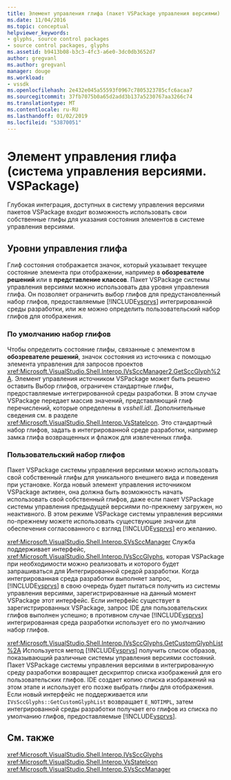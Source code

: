 ```yaml
---
title: Элемент управления глифа (пакет VSPackage управления версиями) | Документация Майкрософт
ms.date: 11/04/2016
ms.topic: conceptual
helpviewer_keywords:
- glyphs, source control packages
- source control packages, glyphs
ms.assetid: b9413b08-b3c3-4fc3-a6e0-3dc0db3652d7
author: gregvanl
ms.author: gregvanl
manager: douge
ms.workload:
- vssdk
ms.openlocfilehash: 2e432e045a55593f0967c7805323785cfc6acaa7
ms.sourcegitcommit: 37fb7075b0a65d2add3b137a5230767aa3266c74
ms.translationtype: MT
ms.contentlocale: ru-RU
ms.lasthandoff: 01/02/2019
ms.locfileid: "53870051"
---
```

# <a name="glyph-control-source-control-vspackage"></a>Элемент управления глифа (система управления версиями. VSPackage)
Глубокая интеграция, доступных в систему управления версиями пакетов VSPackage входит возможность использовать свои собственные глифы для указания состояния элементов в системе управления версиями.  
  
## <a name="levels-of-glyph-control"></a>Уровни управления глифа  
 Глиф состояния отображается значок, который указывает текущее состояние элемента при отображении, например в **обозревателе решений** или в **представление классов**. Пакет VSPackage системы управления версиями можно использовать два уровня управления глифа. Он позволяет ограничить выбор глифов для предустановленный набор глифов, предоставляемые [!INCLUDE[vsprvs](../../code-quality/includes/vsprvs_md.md)] интегрированной среды разработки, или же можно определить пользовательский набор глифов для отображения.  
  
### <a name="default-set-of-glyphs"></a>По умолчанию набор глифов  
 Чтобы определить состояние глифы, связанные с элементом в **обозревателе решений**, значок состояния из источника с помощью элемента управления для запросов проектов <xref:Microsoft.VisualStudio.Shell.Interop.IVsSccManager2.GetSccGlyph%2A>. Элемент управления источником VSPackage может быть решено оставить Выбор глифов, ограничен стандартные глифы, предоставляемые интегрированной среды разработки. В этом случае VSPackage передает массив значений, представляющий глиф перечислений, которые определены в *vsshell.idl*. Дополнительные сведения см. в разделе <xref:Microsoft.VisualStudio.Shell.Interop.VsStateIcon>. Это стандартный набор глифов, задать в интегрированной среде разработки, например замка глифа возвращенных и флажок для извлеченных глифа.  
  
### <a name="custom-set-of-glyphs"></a>Пользовательский набор глифов  
 Пакет VSPackage системы управления версиями можно использовать свой собственный глифы для уникального внешнего вида и поведения при установке. Когда новый элемент управления источником VSPackage активен, она должна быть возможность начать использовать свой собственный глифов, даже если пакет VSPackage системы управления предыдущей версиями по-прежнему загружен, но неактивного. В этом режиме VSPackage системы управления версиями по-прежнему можете использовать существующие значки для обеспечения согласованного с взгляд [!INCLUDE[vsprvs](../../code-quality/includes/vsprvs_md.md)] его желанию.  
  
 <xref:Microsoft.VisualStudio.Shell.Interop.SVsSccManager> Служба поддерживает интерфейс, <xref:Microsoft.VisualStudio.Shell.Interop.IVsSccGlyphs>, которая VSPackage при необходимости можно реализовать и которого будет запрашиваться для Интегрированной средой разработки. Когда интегрированная среда разработки выполняет запрос, [!INCLUDE[vsprvs](../../code-quality/includes/vsprvs_md.md)] в свою очередь будет пытаться получить из системы управления версиями, зарегистрированные на данный момент VSPackage этот интерфейс. Если интерфейс существует в зарегистрированных VSPackage, запрос IDE для пользовательских глифов выполнен успешно; в противном случае [!INCLUDE[vsprvs](../../code-quality/includes/vsprvs_md.md)] интегрированная среда разработки использует его по умолчанию набор глифов.  
  
 <xref:Microsoft.VisualStudio.Shell.Interop.IVsSccGlyphs.GetCustomGlyphList%2A> Используется метод [!INCLUDE[vsprvs](../../code-quality/includes/vsprvs_md.md)] получить список образов, показывающий различные системы управления версиями состояний. Пакет VSPackage системы управления версиями в интегрированную среду разработки возвращает дескриптор списка изображений для его пользовательских глифов. IDE создает копию списка изображений на этом этапе и использует его позже выбрать глифы для отображения. Если новый интерфейс не поддерживается или `IVsSccGlyphs::GetCustomGlyphList` возвращает `E_NOTIMPL`, затем интегрированной среды разработки получает его глифов из списка по умолчанию глифов, предоставляемые [!INCLUDE[vsprvs](../../code-quality/includes/vsprvs_md.md)].  
  
## <a name="see-also"></a>См. также  
 <xref:Microsoft.VisualStudio.Shell.Interop.IVsSccGlyphs>   
 <xref:Microsoft.VisualStudio.Shell.Interop.VsStateIcon>   
 <xref:Microsoft.VisualStudio.Shell.Interop.SVsSccManager>